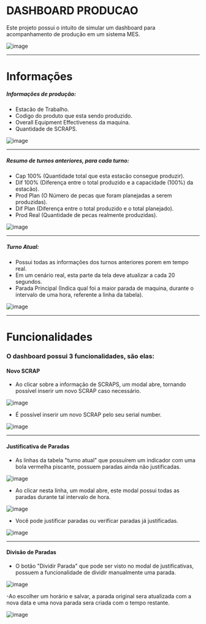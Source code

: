 # DASHBOARD PRODUCAO

Este projeto possui o intuito de simular um dashboard para acompanhamento de produção em um sistema MES.

![image](https://user-images.githubusercontent.com/67242658/88468547-cb1b6d80-cebb-11ea-85af-860527bb1d16.png)
<hr>

# Informações 

##### Informações de produção:
- Estacão de Trabalho.   
- Codigo do produto que esta sendo produzido.
- Overall Equipment Effectiveness da maquina.
- Quantidade de SCRAPS.

![image](https://user-images.githubusercontent.com/67242658/88468557-ed14f000-cebb-11ea-8c65-d76f1f55d665.png)

<hr>


##### Resumo de turnos anteriores, para cada turno:
- Cap 100% (Quantidade total que esta estacão consegue produzir).
- Dif 100% (Diferença entre o total produzido e a capacidade (100%) da estacão).
- Prod Plan (O Número de pecas que foram planejadas a serem produzidas).
- Dif Plan (Diferença entre o total produzido e o total planejado).
- Prod Real (Quantidade de pecas realmente produzidas). 

![image](https://user-images.githubusercontent.com/67242658/88468560-00c05680-cebc-11ea-950a-96cdb194b636.png)

<hr>


##### Turno Atual:
- Possui todas as informações dos turnos anteriores porem em tempo real.
- Em um cenário real, esta parte da tela deve atualizar a cada 20 segundos.
- Parada Principal (Indica qual foi a maior parada de maquina, durante o intervalo de uma hora, referente a linha da tabela).

![image](https://user-images.githubusercontent.com/67242658/88468568-10d83600-cebc-11ea-9c3f-a98f4d706be2.png)

<hr>
  
# Funcionalidades

### O dashboard possui 3 funcionalidades, são elas: 

#### Novo SCRAP

- Ao clicar sobre a informação de SCRAPS, um modal abre, tornando possível inserir um novo SCRAP caso necessário.

![image](https://user-images.githubusercontent.com/67242658/88468596-66144780-cebc-11ea-8acf-3a495388b9a4.png)

- É possível inserir um novo SCRAP pelo seu serial number.

![image](https://user-images.githubusercontent.com/67242658/88468606-952ab900-cebc-11ea-8fec-a1fbcd48f1b4.png)

<hr>

#### Justificativa de Paradas

- As linhas da tabela "turno atual" que possuírem um indicador com uma bola vermelha piscante, possuem paradas ainda não justificadas.

![image](https://user-images.githubusercontent.com/67242658/88468577-26e5f680-cebc-11ea-8368-45f6ea44c1e6.png)

- Ao clicar nesta linha, um modal abre, este modal possui todas as paradas durante tal intervalo de hora.

![image](https://user-images.githubusercontent.com/67242658/88468620-ad023d00-cebc-11ea-82a8-984ba7e8c4c9.png)

- Você pode justificar paradas ou verificar paradas já justificadas.

![image](https://user-images.githubusercontent.com/67242658/88468635-c5725780-cebc-11ea-9c59-9b1a0caa806f.png)
<hr>

#### Divisão de Paradas 

- O botão "Dividir Parada" que pode ser visto no modal de justificativas, possuem a funcionalidade de dividir manualmente uma parada.

![image](https://user-images.githubusercontent.com/67242658/88468639-dae78180-cebc-11ea-98d2-0ef1600a5976.png)

-Ao escolher um horário e salvar, a parada original sera atualizada com a nova data e uma nova parada sera criada com o tempo restante.

![image](https://user-images.githubusercontent.com/67242658/88468788-f81d4f80-cebe-11ea-8556-e3a639fc9073.png)

